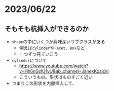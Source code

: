 # 2023/06/22

## そもそも杭挿入ができるのか
- `shape`の中にいくつか興味深いサブクラスがある
    - 例えば`cylinder`や`Facet`、`Box`など
    - 一つずつ見ていこう
- `cylinder`について
    - https://www.youtube.com/watch?v=Hh6nGzIU1vU&ab_channel=JanekKozicki
    - こういうもの。形状はものすごく近い
- つまりこの形状を内部挿入して、